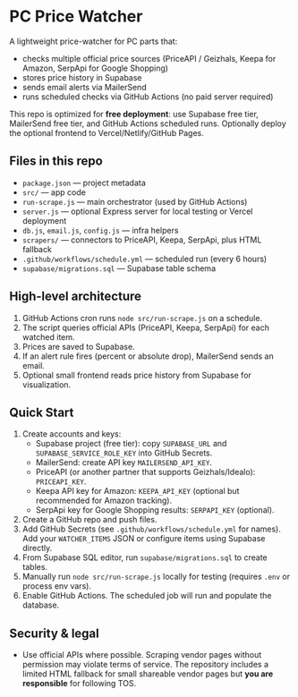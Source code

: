 # PC Price Watcher


A lightweight price-watcher for PC parts that:
- checks multiple official price sources (PriceAPI / Geizhals, Keepa for Amazon, SerpApi for Google Shopping)
- stores price history in Supabase
- sends email alerts via MailerSend
- runs scheduled checks via GitHub Actions (no paid server required)


This repo is optimized for **free deployment**: use Supabase free tier, MailerSend free tier, and GitHub Actions scheduled runs. Optionally deploy the optional frontend to Vercel/Netlify/GitHub Pages.


## Files in this repo
- `package.json` — project metadata
- `src/` — app code
- `run-scrape.js` — main orchestrator (used by GitHub Actions)
- `server.js` — optional Express server for local testing or Vercel deployment
- `db.js`, `email.js`, `config.js` — infra helpers
- `scrapers/` — connectors to PriceAPI, Keepa, SerpApi, plus HTML fallback
- `.github/workflows/schedule.yml` — scheduled run (every 6 hours)
- `supabase/migrations.sql` — Supabase table schema


## High-level architecture
1. GitHub Actions cron runs `node src/run-scrape.js` on a schedule.
2. The script queries official APIs (PriceAPI, Keepa, SerpApi) for each watched item.
3. Prices are saved to Supabase.
4. If an alert rule fires (percent or absolute drop), MailerSend sends an email.
5. Optional small frontend reads price history from Supabase for visualization.


## Quick Start
1. Create accounts and keys:
    - Supabase project (free tier): copy `SUPABASE_URL` and `SUPABASE_SERVICE_ROLE_KEY` into GitHub Secrets.
    - MailerSend: create API key `MAILERSEND_API_KEY`.
    - PriceAPI (or another partner that supports Geizhals/Idealo): `PRICEAPI_KEY`.
    - Keepa API key for Amazon: `KEEPA_API_KEY` (optional but recommended for Amazon tracking).
    - SerpApi key for Google Shopping results: `SERPAPI_KEY` (optional).
2. Create a GitHub repo and push files.
3. Add GitHub Secrets (see `.github/workflows/schedule.yml` for names). Add your `WATCHER_ITEMS` JSON or configure items using Supabase directly.
4. From Supabase SQL editor, run `supabase/migrations.sql` to create tables.
5. Manually run `node src/run-scrape.js` locally for testing (requires `.env` or process env vars).
6. Enable GitHub Actions. The scheduled job will run and populate the database.


## Security & legal
- Use official APIs where possible. Scraping vendor pages without permission may violate terms of service. The repository includes a limited HTML fallback for small shareable vendor pages but **you are responsible** for following TOS.
